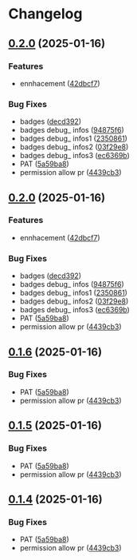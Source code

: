 # Changelog

## [0.2.0](https://github.com/L-Christ-ASD/s09_challenge_Latest/compare/v0.1.7...v0.2.0) (2025-01-16)


### Features

* ennhacement ([42dbcf7](https://github.com/L-Christ-ASD/s09_challenge_Latest/commit/42dbcf7df6ad429365e053823b2f5e7e29ad44cd))


### Bug Fixes

* badges ([decd392](https://github.com/L-Christ-ASD/s09_challenge_Latest/commit/decd3923e8ad274c6ba6a6dc2fed1ee51d088416))
* badges debug_ infos ([94875f6](https://github.com/L-Christ-ASD/s09_challenge_Latest/commit/94875f6a011339d75ffb4c3e426c8e243b282a2e))
* badges debug_ infos1 ([2350861](https://github.com/L-Christ-ASD/s09_challenge_Latest/commit/235086198c25224e5fa08c721edad220097c8bc8))
* badges debug_ infos2 ([03f29e8](https://github.com/L-Christ-ASD/s09_challenge_Latest/commit/03f29e83df5722de01ec36db85116166532ae7f2))
* badges debug_ infos3 ([ec6369b](https://github.com/L-Christ-ASD/s09_challenge_Latest/commit/ec6369b874d9eb4c5d1f7c466ae033df4fd2e6c3))
* PAT ([5a59ba8](https://github.com/L-Christ-ASD/s09_challenge_Latest/commit/5a59ba8d33130ec9ded7e39a4c79407f505f8742))
* permission allow pr ([4439cb3](https://github.com/L-Christ-ASD/s09_challenge_Latest/commit/4439cb3192dec2dbbfbc387947cac79abba390b1))

## [0.2.0](https://github.com/L-Christ-ASD/s09_challenge_Latest/compare/v0.1.6...v0.2.0) (2025-01-16)


### Features

* ennhacement ([42dbcf7](https://github.com/L-Christ-ASD/s09_challenge_Latest/commit/42dbcf7df6ad429365e053823b2f5e7e29ad44cd))


### Bug Fixes

* badges ([decd392](https://github.com/L-Christ-ASD/s09_challenge_Latest/commit/decd3923e8ad274c6ba6a6dc2fed1ee51d088416))
* badges debug_ infos ([94875f6](https://github.com/L-Christ-ASD/s09_challenge_Latest/commit/94875f6a011339d75ffb4c3e426c8e243b282a2e))
* badges debug_ infos1 ([2350861](https://github.com/L-Christ-ASD/s09_challenge_Latest/commit/235086198c25224e5fa08c721edad220097c8bc8))
* badges debug_ infos2 ([03f29e8](https://github.com/L-Christ-ASD/s09_challenge_Latest/commit/03f29e83df5722de01ec36db85116166532ae7f2))
* badges debug_ infos3 ([ec6369b](https://github.com/L-Christ-ASD/s09_challenge_Latest/commit/ec6369b874d9eb4c5d1f7c466ae033df4fd2e6c3))
* PAT ([5a59ba8](https://github.com/L-Christ-ASD/s09_challenge_Latest/commit/5a59ba8d33130ec9ded7e39a4c79407f505f8742))
* permission allow pr ([4439cb3](https://github.com/L-Christ-ASD/s09_challenge_Latest/commit/4439cb3192dec2dbbfbc387947cac79abba390b1))

## [0.1.6](https://github.com/L-Christ-ASD/s09_challenge_Latest/compare/v0.1.5...v0.1.6) (2025-01-16)


### Bug Fixes

* PAT ([5a59ba8](https://github.com/L-Christ-ASD/s09_challenge_Latest/commit/5a59ba8d33130ec9ded7e39a4c79407f505f8742))
* permission allow pr ([4439cb3](https://github.com/L-Christ-ASD/s09_challenge_Latest/commit/4439cb3192dec2dbbfbc387947cac79abba390b1))

## [0.1.5](https://github.com/L-Christ-ASD/s09_challenge_Latest/compare/v0.1.4...v0.1.5) (2025-01-16)


### Bug Fixes

* PAT ([5a59ba8](https://github.com/L-Christ-ASD/s09_challenge_Latest/commit/5a59ba8d33130ec9ded7e39a4c79407f505f8742))
* permission allow pr ([4439cb3](https://github.com/L-Christ-ASD/s09_challenge_Latest/commit/4439cb3192dec2dbbfbc387947cac79abba390b1))

## [0.1.4](https://github.com/L-Christ-ASD/s09_challenge_Latest/compare/v0.1.3...v0.1.4) (2025-01-16)


### Bug Fixes

* PAT ([5a59ba8](https://github.com/L-Christ-ASD/s09_challenge_Latest/commit/5a59ba8d33130ec9ded7e39a4c79407f505f8742))
* permission allow pr ([4439cb3](https://github.com/L-Christ-ASD/s09_challenge_Latest/commit/4439cb3192dec2dbbfbc387947cac79abba390b1))

